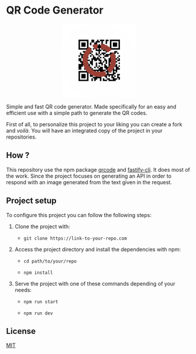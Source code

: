 # QR Code Generator

<p align="center">
  <img src="./static/assets/logo.png" alt="Logo" width="200" />
</p>

Simple and fast QR code generator. Made specifically for an easy and efficient use with a simple
path to generate the QR codes.

First of all, to personalize this project to your liking you can create a fork and _voilà_. You will
have an integrated copy of the project in your repositories.

## **How ?**

This repository use the npm package [qrcode](https://www.npmjs.com/package/qrcode) and
[fastify-cli](https://www.npmjs.com/package/fastify-cli). It does most of the work. Since the
project focuses on generating an API in order to respond with an image generated from the text given
in the request.

## **Project setup**

To configure this project you can follow the following steps:

1. Clone the project with:

   -  `git clone https://link-to-your-repo.com`

2. Access the project directory and install the dependencies with npm:

   -  `cd path/to/your/repo`

   -  `npm install`

3. Serve the project with one of these commands depending of your needs:

   -  `npm run start`

   -  `npm run dev`

## **License**

[MIT](LICENSE)

